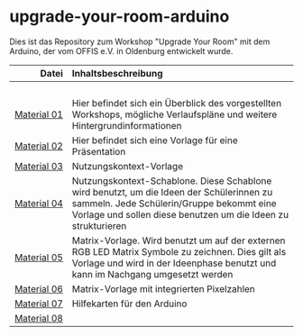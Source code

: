 # upgrade-your-room-arduino
Dies ist das Repository zum Workshop "Upgrade Your Room" mit dem Arduino, der vom OFFIS e.V. in Oldenburg entwickelt wurde.

| Datei | Inhaltsbeschreibung |
| ------------: | :-------------- |
|<img width=250/> | <img width=500/> |
| [Material 01](/Material_01_Workshopbeschreibung_v1.0.pdf) |Hier befindet sich ein Überblick des vorgestellten Workshops, mögliche Verlaufspläne und weitere Hintergrundinformationen |
| [Material 02](/Material_02_Vorlage_Präsentation.pptx) |Hier befindet sich eine Vorlage für eine Präsentation |
| [Material 03](/Material_03_Nutzungskontext_Zimmer.pdf) |Nutzungskontext-Vorlage|
| [Material 04](/Material_04_NutzungskontextSchablone_Zimmer.pdf) |Nutzungskontext-Schablone. Diese Schablone wird benutzt, um die Ideen der Schülerinnen zu sammeln. Jede Schülerin/Gruppe bekommt eine Vorlage und sollen diese benutzen um die Ideen zu strukturieren |
| [Material 05](/Material_05_Matrix_Vorlage.pdf) | Matrix-Vorlage. Wird benutzt um auf der externen RGB LED Matrix Symbole zu zeichnen. Dies gilt als Vorlage und wird in der Ideenphase benutzt und kann im Nachgang umgesetzt werden|
| [Material 06](/Material_06_Matrix_Vorlage2.pdf) |Matrix-Vorlage mit integrierten Pixelzahlen|
| [Material 07](Material_07_Hilfekarten_ALL_v1.pdf) | Hilfekarten für den Arduino|
| [Material 08](Material_08_Arduino-Bibliotheken) |  |
